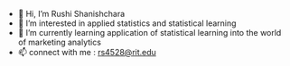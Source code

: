 - 👋 Hi, I’m Rushi Shanishchara
- 👀 I’m interested in applied statistics and statistical learning
- 🌱 I’m currently learning application of statistical learning into the world of 
      marketing analytics
- 📫 connect with me : rs4528@rit.edu

<!---
shanishchara/shanishchara is a ✨ special ✨ repository because its `README.md` (this file) appears on your GitHub profile.
You can click the Preview link to take a look at your changes.
--->
